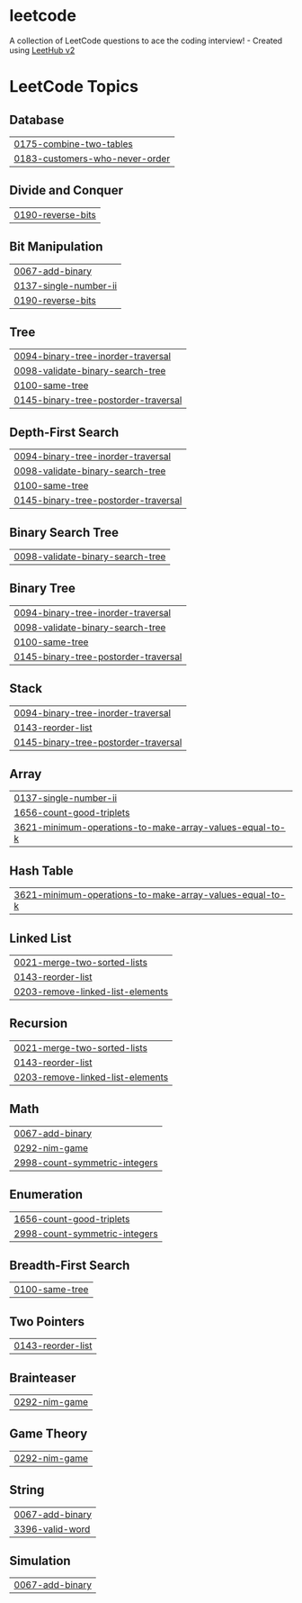 # leetcode
A collection of LeetCode questions to ace the coding interview! - Created using [LeetHub v2](https://github.com/arunbhardwaj/LeetHub-2.0)

<!---LeetCode Topics Start-->
# LeetCode Topics
## Database
|  |
| ------- |
| [0175-combine-two-tables](https://github.com/Bhargav-2005/leetcode/tree/master/0175-combine-two-tables) |
| [0183-customers-who-never-order](https://github.com/Bhargav-2005/leetcode/tree/master/0183-customers-who-never-order) |
## Divide and Conquer
|  |
| ------- |
| [0190-reverse-bits](https://github.com/Bhargav-2005/leetcode/tree/master/0190-reverse-bits) |
## Bit Manipulation
|  |
| ------- |
| [0067-add-binary](https://github.com/Bhargav-2005/leetcode/tree/master/0067-add-binary) |
| [0137-single-number-ii](https://github.com/Bhargav-2005/leetcode/tree/master/0137-single-number-ii) |
| [0190-reverse-bits](https://github.com/Bhargav-2005/leetcode/tree/master/0190-reverse-bits) |
## Tree
|  |
| ------- |
| [0094-binary-tree-inorder-traversal](https://github.com/Bhargav-2005/leetcode/tree/master/0094-binary-tree-inorder-traversal) |
| [0098-validate-binary-search-tree](https://github.com/Bhargav-2005/leetcode/tree/master/0098-validate-binary-search-tree) |
| [0100-same-tree](https://github.com/Bhargav-2005/leetcode/tree/master/0100-same-tree) |
| [0145-binary-tree-postorder-traversal](https://github.com/Bhargav-2005/leetcode/tree/master/0145-binary-tree-postorder-traversal) |
## Depth-First Search
|  |
| ------- |
| [0094-binary-tree-inorder-traversal](https://github.com/Bhargav-2005/leetcode/tree/master/0094-binary-tree-inorder-traversal) |
| [0098-validate-binary-search-tree](https://github.com/Bhargav-2005/leetcode/tree/master/0098-validate-binary-search-tree) |
| [0100-same-tree](https://github.com/Bhargav-2005/leetcode/tree/master/0100-same-tree) |
| [0145-binary-tree-postorder-traversal](https://github.com/Bhargav-2005/leetcode/tree/master/0145-binary-tree-postorder-traversal) |
## Binary Search Tree
|  |
| ------- |
| [0098-validate-binary-search-tree](https://github.com/Bhargav-2005/leetcode/tree/master/0098-validate-binary-search-tree) |
## Binary Tree
|  |
| ------- |
| [0094-binary-tree-inorder-traversal](https://github.com/Bhargav-2005/leetcode/tree/master/0094-binary-tree-inorder-traversal) |
| [0098-validate-binary-search-tree](https://github.com/Bhargav-2005/leetcode/tree/master/0098-validate-binary-search-tree) |
| [0100-same-tree](https://github.com/Bhargav-2005/leetcode/tree/master/0100-same-tree) |
| [0145-binary-tree-postorder-traversal](https://github.com/Bhargav-2005/leetcode/tree/master/0145-binary-tree-postorder-traversal) |
## Stack
|  |
| ------- |
| [0094-binary-tree-inorder-traversal](https://github.com/Bhargav-2005/leetcode/tree/master/0094-binary-tree-inorder-traversal) |
| [0143-reorder-list](https://github.com/Bhargav-2005/leetcode/tree/master/0143-reorder-list) |
| [0145-binary-tree-postorder-traversal](https://github.com/Bhargav-2005/leetcode/tree/master/0145-binary-tree-postorder-traversal) |
## Array
|  |
| ------- |
| [0137-single-number-ii](https://github.com/Bhargav-2005/leetcode/tree/master/0137-single-number-ii) |
| [1656-count-good-triplets](https://github.com/Bhargav-2005/leetcode/tree/master/1656-count-good-triplets) |
| [3621-minimum-operations-to-make-array-values-equal-to-k](https://github.com/Bhargav-2005/leetcode/tree/master/3621-minimum-operations-to-make-array-values-equal-to-k) |
## Hash Table
|  |
| ------- |
| [3621-minimum-operations-to-make-array-values-equal-to-k](https://github.com/Bhargav-2005/leetcode/tree/master/3621-minimum-operations-to-make-array-values-equal-to-k) |
## Linked List
|  |
| ------- |
| [0021-merge-two-sorted-lists](https://github.com/Bhargav-2005/leetcode/tree/master/0021-merge-two-sorted-lists) |
| [0143-reorder-list](https://github.com/Bhargav-2005/leetcode/tree/master/0143-reorder-list) |
| [0203-remove-linked-list-elements](https://github.com/Bhargav-2005/leetcode/tree/master/0203-remove-linked-list-elements) |
## Recursion
|  |
| ------- |
| [0021-merge-two-sorted-lists](https://github.com/Bhargav-2005/leetcode/tree/master/0021-merge-two-sorted-lists) |
| [0143-reorder-list](https://github.com/Bhargav-2005/leetcode/tree/master/0143-reorder-list) |
| [0203-remove-linked-list-elements](https://github.com/Bhargav-2005/leetcode/tree/master/0203-remove-linked-list-elements) |
## Math
|  |
| ------- |
| [0067-add-binary](https://github.com/Bhargav-2005/leetcode/tree/master/0067-add-binary) |
| [0292-nim-game](https://github.com/Bhargav-2005/leetcode/tree/master/0292-nim-game) |
| [2998-count-symmetric-integers](https://github.com/Bhargav-2005/leetcode/tree/master/2998-count-symmetric-integers) |
## Enumeration
|  |
| ------- |
| [1656-count-good-triplets](https://github.com/Bhargav-2005/leetcode/tree/master/1656-count-good-triplets) |
| [2998-count-symmetric-integers](https://github.com/Bhargav-2005/leetcode/tree/master/2998-count-symmetric-integers) |
## Breadth-First Search
|  |
| ------- |
| [0100-same-tree](https://github.com/Bhargav-2005/leetcode/tree/master/0100-same-tree) |
## Two Pointers
|  |
| ------- |
| [0143-reorder-list](https://github.com/Bhargav-2005/leetcode/tree/master/0143-reorder-list) |
## Brainteaser
|  |
| ------- |
| [0292-nim-game](https://github.com/Bhargav-2005/leetcode/tree/master/0292-nim-game) |
## Game Theory
|  |
| ------- |
| [0292-nim-game](https://github.com/Bhargav-2005/leetcode/tree/master/0292-nim-game) |
## String
|  |
| ------- |
| [0067-add-binary](https://github.com/Bhargav-2005/leetcode/tree/master/0067-add-binary) |
| [3396-valid-word](https://github.com/Bhargav-2005/leetcode/tree/master/3396-valid-word) |
## Simulation
|  |
| ------- |
| [0067-add-binary](https://github.com/Bhargav-2005/leetcode/tree/master/0067-add-binary) |
<!---LeetCode Topics End-->